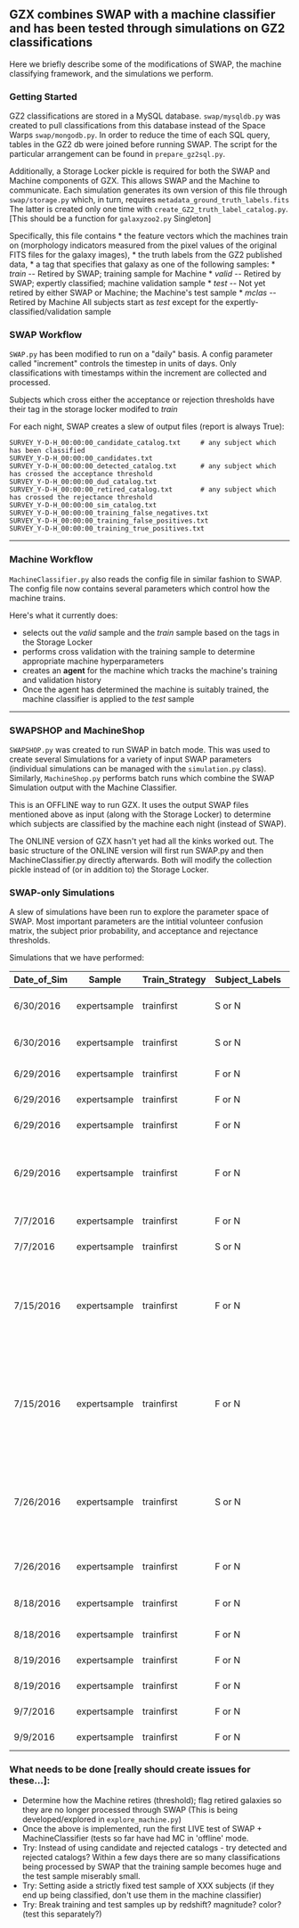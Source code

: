 ## GZX combines SWAP with a machine classifier and has been tested through simulations on GZ2 classifications
Here we briefly describe some of the modifications of SWAP, the machine classifying framework, and the simulations we perform. 


### Getting Started
GZ2 classifications are stored in a MySQL database. `swap/mysqldb.py` was created to pull classifications from this database instead of the Space Warps `swap/mongodb.py`.
In order to reduce the time of each SQL query, tables in the GZ2 db were joined before running SWAP. The script for the particular arrangement can be found in `prepare_gz2sql.py`. 


Additionally, a Storage Locker pickle is required for both the SWAP and Machine components of GZX. This allows SWAP and the Machine to communicate. Each simulation generates its own version of this file through `swap/storage.py` which, in turn, requires `metadata_ground_truth_labels.fits` The latter is created only one time with `create_GZ2_truth_label_catalog.py`. [This should be a function for `galaxyzoo2.py` Singleton]

Specifically, this file contains 
	* the feature vectors which the machines train on (morphology indicators measured from the pixel values of the original FITS files for the galaxy images), 
	* the truth labels from the GZ2 published data, 
	* a tag that specifies that galaxy as one of the following samples:
		* *train* -- Retired by SWAP; training sample for Machine
		* *valid* -- Retired by SWAP; expertly classified; machine validation sample
		* *test*  -- Not yet retired by either SWAP or Machine; the Machine's test sample
		* *mclas* -- Retired by Machine 
	All subjects start as *test* except for the expertly-classified/validation sample


### SWAP Workflow
`SWAP.py` has been modified to run on a "daily" basis. A config parameter called "increment" controls the timestep in units of days. Only classifications with timestamps within the increment are collected and processed.   

Subjects which cross either the acceptance or rejection thresholds have their tag in the storage locker modifed to *train*

For each night, SWAP creates a slew of output files (report is always True): 

    SURVEY_Y-D-H_00:00:00_candidate_catalog.txt     # any subject which has been classified
    SURVEY_Y-D-H_00:00:00_candidates.txt        
    SURVEY_Y-D-H_00:00:00_detected_catalog.txt      # any subject which has crossed the acceptance threshold
    SURVEY_Y-D-H_00:00:00_dud_catalog.txt       
    SURVEY_Y-D-H_00:00:00_retired_catalog.txt       # any subject which has crossed the rejectance threshold
    SURVEY_Y-D-H_00:00:00_sim_catalog.txt
    SURVEY_Y-D-H_00:00:00_training_false_negatives.txt
    SURVEY_Y-D-H_00:00:00_training_false_positives.txt
    SURVEY_Y-D-H_00:00:00_training_true_positives.txt

---

### Machine Workflow
`MachineClassifier.py` also reads the config file in similar fashion to SWAP. The config file now contains several parameters which control how the machine trains. 

Here's what it currently does: 
 * selects out the *valid* sample and the *train* sample based on the tags in the Storage Locker
 * performs cross validation with the training sample to determine appropriate machine hyperparameters
 * creates an **agent** for the machine which tracks the machine's training and validation history 
 * Once the agent has determined the machine is suitably trained, the machine classifier is applied to the *test* sample 

---

### SWAPSHOP and MachineShop
`SWAPSHOP.py` was created to run SWAP in batch mode. This was used to create several Simulations for a variety of input SWAP parameters (individual simulations can be managed with the `simulation.py` class). Similarly, `MachineShop.py` performs batch runs which combine the SWAP Simulation output with the Machine Classifier. 

This is an OFFLINE way to run GZX. It uses the output SWAP files mentioned above as input (along with the Storage Locker) to determine which subjects are classified by the machine each night (instead of SWAP). 

The ONLINE version of GZX hasn't yet had all the kinks worked out. The basic structure of the ONLINE version will first run SWAP.py and then MachineClassifier.py directly afterwards. Both will modify the collection pickle instead of (or in addition to) the Storage Locker. 


### SWAP-only Simulations

A slew of simulations have been run to explore the parameter space of SWAP. Most important parameters are the intitial volunteer confusion matrix,  the subject prior probability, and acceptance and rejectance thresholds. 

Simulations that we have performed:

| Date_of_Sim | Sample       | Train_Strategy | Subject_Labels | Configuration | Matrix     | Prior | Thresholds    | Last_GZ2_Day | Simulation_Name                           |   |   | NOTES                                          |                                                                                                                                                       |                                                                              |
|-------------|--------------|----------------|----------------|---------------|------------|-------|---------------|--------------|-------------------------------------------|---|---|------------------------------------------------|-------------------------------------------------------------------------------------------------------------------------------------------------------|------------------------------------------------------------------------------|
| 6/30/2016   | expertsample | trainfirst     | S or N         | S&U           | (0.5, 0.5) | 0.3   | (0.004, 0.99) | 2/25/2009    | GZ2_sup_unsup_0.5_trainfirst_standard2    |   |   | Using "Expert_label"                           | Can't run code using "Nair_label" on one and "Expert_label" on the other                                                                              |                                                                              |
| 6/30/2016   | expertsample | trainfirst     | S or N         | S only        | (0.5, 0.5) | 0.3   | (0.004, 0.99) | 2/25/2009    | GZ2_sup_0.5_trainfirst_standard2          |   |   | Using "Expert_label"                           | because the code is all in the same directory. These have to be done in order.                                                                        |                                                                              |
| 6/29/2016   | expertsample | trainfirst     | F or N         | S&U           | (0.5, 0.5) | 0.3   | (0.004, 0.99) | 2/25/2009    | GZ2_sup_unsup_0.5_trainfirst_flipfeature  |   |   | Using "Nair_label"                             |                                                                                                                                                       |                                                                              |
| 6/29/2016   | expertsample | trainfirst     | F or N         | S only        | (0.5, 0.5) | 0.3   | (0.004, 0.99) | 2/25/2009    | GZ2_sup_0.5_trainfirst_flipfeature        |   |   | Using "Nair_label"                             |                                                                                                                                                       |                                                                              |
| 6/29/2016   | expertsample | trainfirst     | F or N         | S&U           | (0.5, 0.5) | 0.3   | (0.004, 0.99) | 2/25/2009    | GZ2_sup_unsup_0.5_trainfirst_flipfeature2 |   |   | Using "Expert_label"                           |                                                                                                                                                       |                                                                              |
| 6/29/2016   | expertsample | trainfirst     | F or N         | S only        | (0.5, 0.5) | 0.3   | (0.004, 0.99) | 5/14/2009    | GZ2_sup_0.5_trainfirst_flipfeature2       |   |   | Using "Expert_label"                           | This run got fucked -- pickle files wiped out. Nightly output exists in S_PLPD5_flipfeature2b/. Re-ran the full sim; in S_PLPD5_flipfeature2b_second/ |                                                                              |
| 7/7/2016    | expertsample | trainfirst     | F or N         | S only        | (0.5, 0.5) | 0.5   | (0.004, 0.99) | 5/14/2009    | GZ2_sup_PLPD5_p5_flipfeature2             |   |   | Using "Expert_label"                           |                                                                                                                                                       |                                                                              |
| 7/7/2016    | expertsample | trainfirst     | S or N         | S only        | (0.5, 0.5) | 0.5   | (0.004, 0.99) | 2/25/2009    | GZ2_sup_PLPD5_p5_standard2                |   |   | Using "Expert_label"                           |                                                                                                                                                       |                                                                              |
| 7/15/2016   | expertsample | trainfirst     | F or N         | S only        | (0.5, 0.5) | 0.5   | (0.004, 0.99) | 2/25/2009    | GZ2_sup_PLPD5_p5_flipfeature2b            |   |   | Treating Stars&Artifacts as Featured -- always |                                                                                                                                                       | In S/N runs, Star/Artifact was lumped in with "Not" but in previous F/N runs |
| 7/15/2016   | expertsample | trainfirst     | F or N         | S&U           | (0.5, 0.5) | 0.5   | (0.004, 0.99) | 2/25/2009    | GZ2_sup_PLPD5_p5_flipfeature2b            |   |   | Treating Stars&Artifacts as Featured -- always |                                                                                                                                                       | it was lumped in with Smooth. These two runs -- Star/Artifact STAYS with F   |
| 7/26/2016   | expertsample | trainfirst     | S or N         | S only        | (0.5, 0.5) | 0.5   | (0.004, 0.99) | 5/14/2009    | in folder S_PLPD5_standard2_norandom2/    |   |   | Turned off the "random realizations"           |                                                                                                                                                       | Where did that occur?? I can't remember where this was in the code....       |
| 7/26/2016   | expertsample | trainfirst     | F or N         | S only        | (0.5, 0.5) | 0.5   | (0.004, 0.99) | 5/14/2009    | in folder S_PLPD5_flipfeature2_norandom2/ |   |   | Turned off the "random realizations"           |                                                                                                                                                       |                                                                              |
| 8/18/2016   | expertsample | trainfirst     | F or N         | S only        | (0.4, 0.4) | 0.5   | (0.004, 0.99) | 5/14/2009    | GZ2_sup_PLPD4_p5_flipfeature2_norand      |   |   | Change PL,PD                                   | From here on down we're going with F/N, S only, NO random realizations!                                                                               |                                                                              |
| 8/18/2016   | expertsample | trainfirst     | F or N         | S only        | (0.6, 0.6) | 0.5   | (0.004, 0.99) | 5/14/2009    | GZ2_sup_PLPD6_p5_flipfeature2_norand      |   |   | Change PL,PD                                   |                                                                                                                                                       |                                                                              |
| 8/19/2016   | expertsample | trainfirst     | F or N         | S only        | (0.5, 0.5) | 0.8   | (0.004, 0.99) | 5/14/2009    | GZ2_sup_PLPD5_p8_flipfeature2_norand      |   |   | Change Prior                                   |                                                                                                                                                       |                                                                              |
| 8/19/2016   | expertsample | trainfirst     | F or N         | S only        | (0.5, 0.5) | 0.2   | (0.004, 0.99) | 5/14/2009    | GZ2_sup_PLPD5_p2_flipfeature2_norand      |   |   | Change Prior                                   |                                                                                                                                                       |                                                                              |
| 9/7/2016    | expertsample | trainfirst     | F or N         | S only        | (0.5, 0.5) | 0.01  | (0.004, 0.99) | 5/14/2009    | GZ2_sup_PLPD5_p01_flipfeature2_norand     |   |   | Change Prior                                   |                                                                                                                                                       |                                                                              |
| 9/9/2016    | expertsample | trainfirst     | F or N         | S only        | (0.5, 0.5) | 0.35  | (0.004, 0.99) | 5/14/2009    | GZ2_sup_PLPD5_p35_flipfeature2_norand     |   |   | Change Prior                                   |                                                                                                                                                       |                                                                              |



### What needs to be done [really should create issues for these...]:
* Determine how the Machine retires (threshold); flag retired galaxies so they are no longer processed through SWAP (This is being developed/explored in `explore_machine.py`)
* Once the above is implemented, run the first LIVE test of SWAP + MachineClassifier (tests so far have had MC in 'offline' mode.
* Try: Instead of using candidate and rejected catalogs - try detected and rejected catalogs? Within a few days there are so many classifications being processed by SWAP that the training sample becomes huge and the test sample miserably small.
* Try: Setting aside a strictly fixed test sample of XXX subjects (if they end up being classified, don't use them in the machine classifier)
* Try:  Break training and test samples up by redshift? magnitude? color? (test this separately?)



